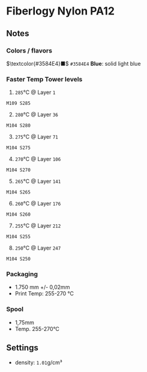 # Fiberlogy Nylon PA12

## Notes

### Colors / flavors

$\textcolor{#3584E4}■$ `#3584E4` **Blue**: solid light blue

### Faster Temp Tower levels

1. `285`°C @ Layer `1`
```
M109 S285
```
2. `280`°C @ Layer `36`
```
M104 S280
```
3. `275`°C @ Layer `71`
```
M104 S275
```
4. `270`°C @ Layer `106`
```
M104 S270
```
5. `265`°C @ Layer `141`
```
M104 S265
```
6. `260`°C @ Layer `176`
```
M104 S260
```
7. `255`°C @ Layer `212`
```
M104 S255
```
8. `250`°C @ Layer `247`
```
M104 S250
```

### Packaging

- 1.750 mm +/- 0,02mm
- Print Temp: 255-270 °C

### Spool

- 1,75mm
- Temp. 255-270°C

## Settings

- density: `1.01`g/cm³
